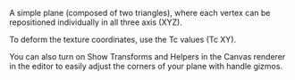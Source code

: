  A simple plane (composed of two triangles), where each vertex can be repositioned individually in all three axis (XYZ).

To deform the texture coordinates, use the Tc values (Tc XY).

You can also turn on Show Transforms and Helpers in the Canvas renderer in the editor to easily adjust the corners of your plane with handle gizmos.